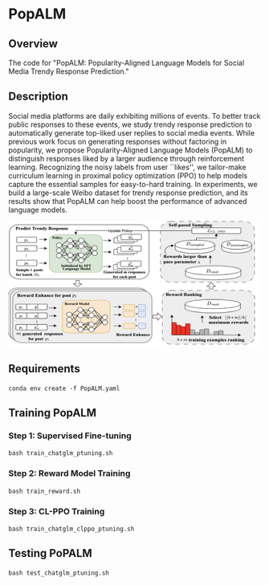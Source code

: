 # PopALM

## Overview

The code for "PopALM: Popularity-Aligned Language Models for Social Media Trendy Response Prediction."

## Description

Social media platforms are daily exhibiting millions of events. To better track public responses to these events, we study trendy response prediction to automatically generate top-liked user replies to social media events. While previous work focus on generating responses without factoring in popularity, we propose Popularity-Aligned Language Models (PopALM) to distinguish responses liked by a larger audience through reinforcement learning. Recognizing the noisy labels from user ``likes'', we tailor-make curriculum learning in proximal policy optimization (PPO) to help models capture the essential samples for easy-to-hard training. In experiments, we build a large-scale Weibo dataset for trendy response prediction, and its results show that PopALM can help boost the performance of advanced language models.

<img src=framework.png width="600" height="250">

## Requirements

``` 
conda env create -f PopALM.yaml
```

## Training PopALM
### Step 1: Supervised Fine-tuning

``` 
bash train_chatglm_ptuning.sh
```

### Step 2: Reward Model Training

``` 
bash train_reward.sh
```

### Step 3: CL-PPO Training

``` 
bash train_chatglm_clppo_ptuning.sh
```

## Testing PoPALM

``` 
bash test_chatglm_ptuning.sh
```
